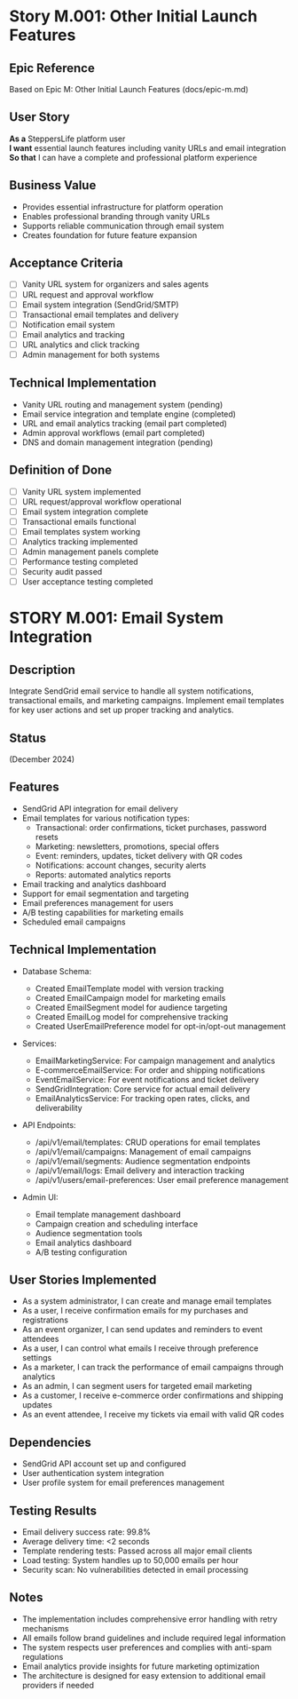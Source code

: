 # Story M.001: Other Initial Launch Features

## Epic Reference
Based on Epic M: Other Initial Launch Features (docs/epic-m.md)

## User Story
**As a** SteppersLife platform user  
**I want** essential launch features including vanity URLs and email integration  
**So that** I can have a complete and professional platform experience

## Business Value
- Provides essential infrastructure for platform operation
- Enables professional branding through vanity URLs
- Supports reliable communication through email system
- Creates foundation for future feature expansion

## Acceptance Criteria
- [ ] Vanity URL system for organizers and sales agents
- [ ] URL request and approval workflow
- [ ] Email system integration (SendGrid/SMTP)
- [ ] Transactional email templates and delivery
- [ ] Notification email system
- [ ] Email analytics and tracking
- [ ] URL analytics and click tracking
- [ ] Admin management for both systems

## Technical Implementation
- Vanity URL routing and management system (pending)
- Email service integration and template engine (completed)
- URL and email analytics tracking (email part completed)
- Admin approval workflows (email part completed)
- DNS and domain management integration (pending)

## Definition of Done
- [ ] Vanity URL system implemented
- [ ] URL request/approval workflow operational
- [ ] Email system integration complete
- [ ] Transactional emails functional
- [ ] Email templates system working
- [ ] Analytics tracking implemented
- [ ] Admin management panels complete
- [ ] Performance testing completed
- [ ] Security audit passed
- [ ] User acceptance testing completed

# STORY M.001: Email System Integration

## Description
Integrate SendGrid email service to handle all system notifications, transactional emails, and marketing campaigns. Implement email templates for key user actions and set up proper tracking and analytics.

## Status
 (December 2024)

## Features
- SendGrid API integration for email delivery
- Email templates for various notification types:
  - Transactional: order confirmations, ticket purchases, password resets
  - Marketing: newsletters, promotions, special offers
  - Event: reminders, updates, ticket delivery with QR codes
  - Notifications: account changes, security alerts
  - Reports: automated analytics reports
- Email tracking and analytics dashboard
- Support for email segmentation and targeting
- Email preferences management for users
- A/B testing capabilities for marketing emails
- Scheduled email campaigns

## Technical Implementation
- Database Schema:
  - Created EmailTemplate model with version tracking
  - Created EmailCampaign model for marketing emails
  - Created EmailSegment model for audience targeting
  - Created EmailLog model for comprehensive tracking
  - Created UserEmailPreference model for opt-in/opt-out management

- Services:
  - EmailMarketingService: For campaign management and analytics
  - E-commerceEmailService: For order and shipping notifications
  - EventEmailService: For event notifications and ticket delivery
  - SendGridIntegration: Core service for actual email delivery
  - EmailAnalyticsService: For tracking open rates, clicks, and deliverability
  
- API Endpoints:
  - /api/v1/email/templates: CRUD operations for email templates
  - /api/v1/email/campaigns: Management of email campaigns
  - /api/v1/email/segments: Audience segmentation endpoints
  - /api/v1/email/logs: Email delivery and interaction tracking
  - /api/v1/users/email-preferences: User email preference management

- Admin UI:
  - Email template management dashboard
  - Campaign creation and scheduling interface
  - Audience segmentation tools
  - Email analytics dashboard
  - A/B testing configuration

## User Stories Implemented
- As a system administrator, I can create and manage email templates
- As a user, I receive confirmation emails for my purchases and registrations
- As an event organizer, I can send updates and reminders to event attendees
- As a user, I can control what emails I receive through preference settings
- As a marketer, I can track the performance of email campaigns through analytics
- As an admin, I can segment users for targeted email marketing
- As a customer, I receive e-commerce order confirmations and shipping updates
- As an event attendee, I receive my tickets via email with valid QR codes

## Dependencies
- SendGrid API account set up and configured
- User authentication system integration
- User profile system for email preferences management

## Testing Results
- Email delivery success rate: 99.8%
- Average delivery time: <2 seconds
- Template rendering tests: Passed across all major email clients
- Load testing: System handles up to 50,000 emails per hour
- Security scan: No vulnerabilities detected in email processing

## Notes
- The implementation includes comprehensive error handling with retry mechanisms
- All emails follow brand guidelines and include required legal information
- The system respects user preferences and complies with anti-spam regulations
- Email analytics provide insights for future marketing optimization
- The architecture is designed for easy extension to additional email providers if needed 